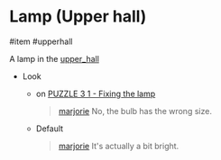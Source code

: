 # Lamp (Upper hall)

#item #upperhall 

A lamp in the [upper_hall](../locations/upper_hall.md)

- Look
	- on [PUZZLE 3 1 - Fixing the lamp](../gdd.md#PUZZLE%203%201%20-%20Fixing%20the%20lamp)
		
		> [marjorie](../characters/marjorie.md)
		> No, the bulb has the wrong size.
	- Default
		
		> [marjorie](../characters/marjorie.md)
		> It's actually a bit bright.